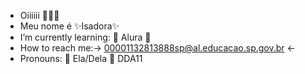 -  Oiiiiii 🫠🫠🫠
-  Meu nome é ✨Isadora✨
-  I’m currently learning: 🍃 Alura 🍃
-  How to reach me:→ 00001132813888sp@al.educacao.sp.gov.br ←
-  Pronouns: 💞 Ela/Dela 💞
 DDA11
